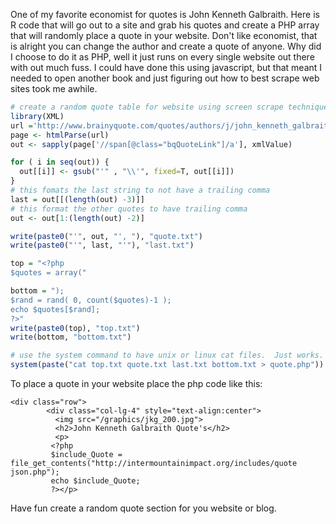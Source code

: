 One of my favorite economist for quotes is John Kenneth Galbraith.  Here is R code that will go out to a site and grab his quotes and create a PHP array that will randomly place a quote in your website.  Don't like economist, that is alright you can change the author and create a quote of anyone.  Why did I choose to do it as PHP, well it just runs on every single website out there with out much fuss.  I could have done this using javascript, but that meant I needed to open another book and just figuring out how to best scrape web sites took me awhile.  

```r
# create a random quote table for website using screen scrape techniques and R
library(XML)
url ='http://www.brainyquote.com/quotes/authors/j/john_kenneth_galbraith.html'
page <- htmlParse(url)
out <- sapply(page['//span[@class="bqQuoteLink"]/a'], xmlValue)

for ( i in seq(out)) {
  out[[i]] <- gsub("'" , "\\'", fixed=T, out[[i]])
}
# this fomats the last string to not have a trailing comma
last = out[[(length(out) -3)]]
# this format the other quotes to have trailing comma
out <- out[1:(length(out) -2)]

write(paste0("'", out, "', "), "quote.txt")
write(paste0("'", last, "'"), "last.txt")

top = "<?php 
$quotes = array("

bottom = ");
$rand = rand( 0, count($quotes)-1 );
echo $quotes[$rand];
?>"
write(paste0(top), "top.txt")
write(bottom, "bottom.txt")

# use the system command to have unix or linux cat files.  Just works.
system(paste("cat top.txt quote.txt last.txt bottom.txt > quote.php"))
```

To place a quote in your website place the php code like this:
```{php}
<div class="row">
        <div class="col-lg-4" style="text-align:center">
          <img src="/graphics/jkg_200.jpg">
          <h2>John Kenneth Galbraith Quote's</h2>
          <p>
         <?php 
         $include_Quote = file_get_contents("http://intermountainimpact.org/includes/quote json.php"); 
         echo $include_Quote;
         ?></p>
```
Have fun create a random quote section for you website or blog.




